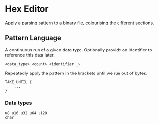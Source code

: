 # Hex Editor
Apply a parsing pattern to a binary file, colourising the different sections.


## Pattern Language
A continuous run of a given data type. Optionally provide an identifier to reference this data later.
```
<data_type> <count> <identifier|_>
```

Repeatedly apply the pattern in the brackets until we run out of bytes.
```
TAKE_UNTIL {
    ...
}
```

### Data types
```
u8 u16 u32 u64 u128
char
```

